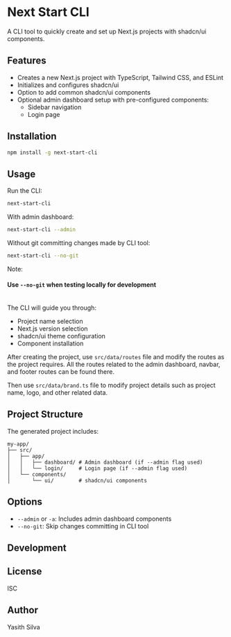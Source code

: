 # Next Start CLI

A CLI tool to quickly create and set up Next.js projects with shadcn/ui components.

## Features

- Creates a new Next.js project with TypeScript, Tailwind CSS, and ESLint
- Initializes and configures shadcn/ui
- Option to add common shadcn/ui components
- Optional admin dashboard setup with pre-configured components:
  - Sidebar navigation
  - Login page

## Installation

```sh
npm install -g next-start-cli
```

## Usage

Run the CLI:

```sh
next-start-cli
```

With admin dashboard:

```sh
next-start-cli --admin
```

Without git committing changes made by CLI tool:
```sh
next-start-cli --no-git
```
Note:
#### Use ```--no-git``` when testing locally for development

<br>
The CLI will guide you through:

- Project name selection
- Next.js version selection
- shadcn/ui theme configuration
- Component installation

After creating the project, use `src/data/routes` file and modify the routes as the project requires. All the routes related to the admin dashboard, navbar, and footer routes can be found there.

Then use `src/data/brand.ts` file to modify project details such as project name, logo, and other related data.

## Project Structure

The generated project includes:

```
my-app/
├── src/
│   ├── app/
│   │   ├── dashboard/ # Admin dashboard (if --admin flag used)
│   │   └── login/     # Login page (if --admin flag used)
│   └── components/
│       └── ui/        # shadcn/ui components
```

## Options

- `--admin` or `-a`: Includes admin dashboard components
- `--no-git`: Skip changes committing in CLI tool

## Development

## License

ISC

## Author

Yasith Silva